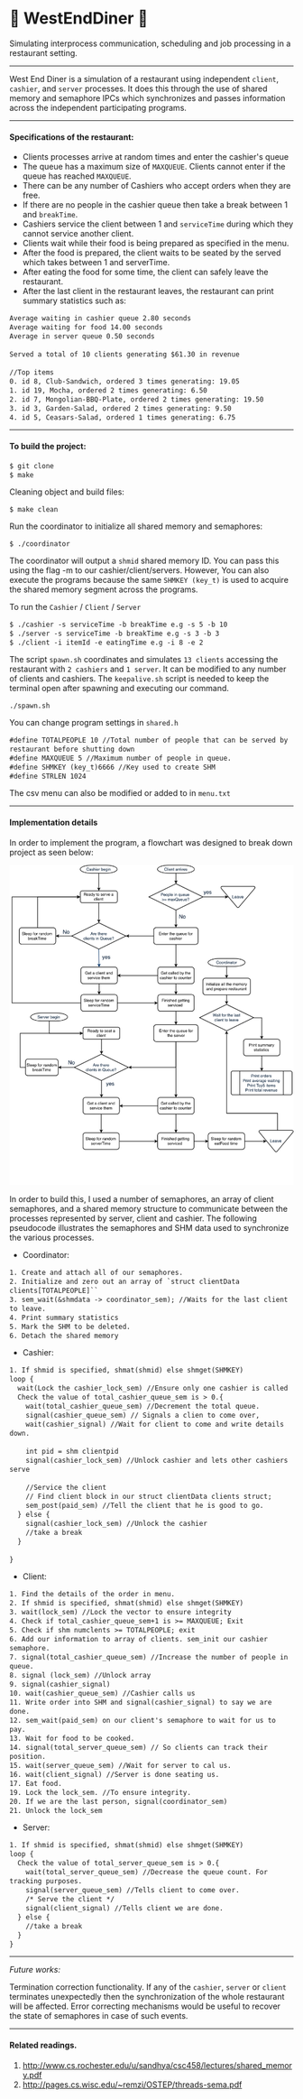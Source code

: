 # 🍆 WestEndDiner 🍆
Simulating interprocess communication, scheduling and job processing in a restaurant setting.

---

West End Diner is a simulation of a restaurant using independent `client`, `cashier`, and `server` processes. It does this through the use of shared memory and semaphore IPCs which synchronizes and passes information across the independent participating programs.

---

#### Specifications of the restaurant:
* Clients processes arrive at random times and enter the cashier's queue
* The queue has a maximum size of `MAXQUEUE`. Clients cannot enter if the queue has reached `MAXQUEUE`.
* There can be any number of Cashiers who accept orders when they are free.
* If there are no people in the cashier queue then take a break between 1 and `breakTime`.
* Cashiers service the client between 1 and `serviceTime` during which they cannot service another client.
* Clients wait while their food is being prepared as specified in the menu.
* After the food is prepared, the client waits to be seated by the served which takes between 1 and serverTime.
* After eating the food for some time, the client can safely leave the restaurant.
* After the last client in the restaurant leaves, the restaurant can print summary statistics such as:

```
Average waiting in cashier queue 2.80 seconds
Average waiting for food 14.00 seconds
Average in server queue 0.50 seconds

Served a total of 10 clients generating $61.30 in revenue

//Top items
0. id 8, Club-Sandwich, ordered 3 times generating: 19.05
1. id 19, Mocha, ordered 2 times generating: 6.50
2. id 7, Mongolian-BBQ-Plate, ordered 2 times generating: 19.50
3. id 3, Garden-Salad, ordered 2 times generating: 9.50
4. id 5, Ceasars-Salad, ordered 1 times generating: 6.75
```

---

#### To build the project:

```
$ git clone
$ make
```
Cleaning object and build files:
```
$ make clean
```
Run the coordinator to initialize all shared memory and semaphores:
```
$ ./coordinator
```
The coordinator will output a `shmid` shared memory ID. You can pass this using the flag -m to our cashier/client/servers. However, You can also execute the programs because the same `SHMKEY (key_t)` is used to acquire the shared memory segment across the programs.

To run the `Cashier` / `Client` / `Server`
```
$ ./cashier -s serviceTime -b breakTime e.g -s 5 -b 10
$ ./server -s serviceTime -b breakTime e.g -s 3 -b 3
$ ./client -i itemId -e eatingTime e.g -i 8 -e 2
```
The script `spawn.sh` coordinates and simulates `13 clients` accessing the restaurant with `2 cashiers` and `1 server`. It can be modified to any number of clients and cashiers. The `keepalive.sh` script is needed to keep the terminal open after spawning and executing our command.
```
./spawn.sh
```


You can change program settings in `shared.h`
```
#define TOTALPEOPLE 10 //Total number of people that can be served by restaurant before shutting down
#define MAXQUEUE 5 //Maximum number of people in queue.
#define SHMKEY (key_t)6666 //Key used to create SHM
#define STRLEN 1024
```

The csv menu can also be modified or added to in `menu.txt`

---
#### Implementation details

In order to implement the program, a flowchart was designed to break down project as seen below:

<p align="center">
  <img width="750"  src="./WestEndFlowchart.png">
</p>

In order to build this, I used a number of semaphores, an array of client semaphores, and a shared memory structure to communicate between the processes represented by server, client and cashier. The following pseudocode illustrates the semaphores and SHM data used to synchronize the various processes.

* Coordinator:

```
1. Create and attach all of our semaphores.
2. Initialize and zero out an array of `struct clientData clients[TOTALPEOPLE]``
3. sem_wait(&shmdata -> coordinator_sem); //Waits for the last client to leave.
4. Print summary statistics
5. Mark the SHM to be deleted.
6. Detach the shared memory
```

* Cashier:

```
1. If shmid is specified, shmat(shmid) else shmget(SHMKEY)
loop {
  wait(Lock the cashier_lock_sem) //Ensure only one cashier is called
  Check the value of total_cashier_queue_sem is > 0.{
    wait(total_cashier_queue_sem) //Decrement the total queue.
    signal(cashier_queue_sem) // Signals a clien to come over,
    wait(cashier_signal) //Wait for client to come and write details down.

    int pid = shm clientpid
    signal(cashier_lock_sem) //Unlock cashier and lets other cashiers serve

    //Service the client
    // Find client block in our struct clientData clients struct;
    sem_post(paid_sem) //Tell the client that he is good to go.
  } else {
    signal(cashier_lock_sem) //Unlock the cashier
    //take a break
  }

}
```

* Client:

```
1. Find the details of the order in menu.
2. If shmid is specified, shmat(shmid) else shmget(SHMKEY)
3. wait(lock_sem) //Lock the vector to ensure integrity
4. Check if total_cashier_queue_sem+1 is >= MAXQUEUE; Exit
5. Check if shm numclents >= TOTALPEOPLE; exit
6. Add our information to array of clients. sem_init our cashier semaphore.
7. signal(total_cashier_queue_sem) //Increase the number of people in queue.
8. signal (lock_sem) //Unlock array
9. signal(cashier_signal)
10. wait(cashier_queue_sem) //Cashier calls us
11. Write order into SHM and signal(cashier_signal) to say we are done.
12. sem_wait(paid_sem) on our client's semaphore to wait for us to pay.
13. Wait for food to be cooked.
14. signal(total_server_queue_sem) // So clients can track their position.
15. wait(server_queue_sem) //Wait for server to cal us.
16. wait(client_signal) //Server is done seating us.
17. Eat food.
19. Lock the lock_sem. //To ensure integrity.
20. If we are the last person, signal(coordinator_sem)
21. Unlock the lock_sem
```

* Server:

```
1. If shmid is specified, shmat(shmid) else shmget(SHMKEY)
loop {
  Check the value of total_server_queue_sem is > 0.{
    wait(total_server_queue_sem) //Decrease the queue count. For tracking purposes.
    signal(server_queue_sem) //Tells client to come over.
    /* Serve the client */
    signal(client_signal) //Tells client we are done.
  } else {
    //take a break
  }
}

```

---
*Future works:*

Termination correction functionality. If any of the `cashier`, `server` or `client` terminates unexpectedly then the synchronization of the whole restaurant will be affected. Error correcting mechanisms would be useful to recover the state of semaphores in case of such events.

---

#### Related readings.
1. http://www.cs.rochester.edu/u/sandhya/csc458/lectures/shared_memory.pdf
2. http://pages.cs.wisc.edu/~remzi/OSTEP/threads-sema.pdf
